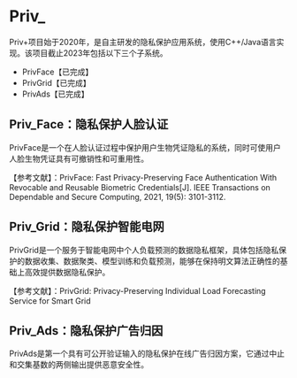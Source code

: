 # Priv_

Priv+项目始于2020年，是自主研发的隐私保护应用系统，使用C++/Java语言实现。该项目截止2023年包括以下三个子系统。

* PrivFace【已完成】
* PrivGrid【已完成】
* PrivAds【已完成】



##   Priv_Face：隐私保护人脸认证

PrivFace是一个在人脸认证过程中保护用户生物凭证隐私的系统，同时可使用户人脸生物凭证具有可撤销性和可重用性。

【参考文献】：PrivFace: Fast Privacy-Preserving Face Authentication With Revocable and Reusable Biometric Credentials[J]. IEEE Transactions on Dependable and Secure Computing, 2021, 19(5): 3101-3112.



##  Priv_Grid：隐私保护智能电网

PrivGrid是一个服务于智能电网中个人负载预测的数据隐私框架，具体包括隐私保护的数据收集、数据聚类、模型训练和负载预测，能够在保持明文算法正确性的基础上高效提供数据隐私保护。

【参考文献】：PrivGrid: Privacy-Preserving Individual Load Forecasting Service for Smart Grid



## Priv_Ads：隐私保护广告归因

PrivAds是第一个具有可公开验证输入的隐私保护在线广告归因方案，它通过中止和交集基数的两侧输出提供恶意安全性。
